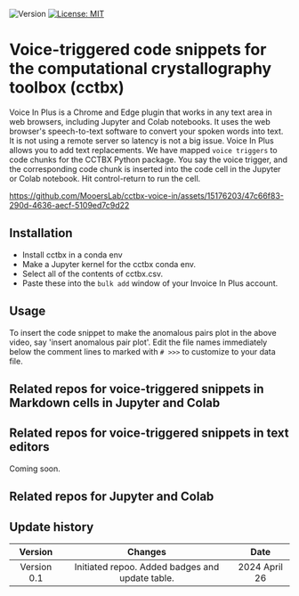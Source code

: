 ![Version](https://img.shields.io/static/v1?label=cctbx-voice-in&message=0.1&color=brightcolor)
[![License: MIT](https://img.shields.io/badge/License-MIT-blue.svg)](https://opensource.org/licenses/MIT)


# Voice-triggered code snippets for the computational crystallography toolbox (cctbx)

Voice In Plus is a Chrome and Edge plugin that works in any text area in web browsers, including Jupyter and Colab notebooks.
It uses the web browser's speech-to-text software to convert your spoken words into text.
It is not using a remote server so latency is not a big issue.
Voice In Plus allows you to add text replacements.
We have mapped `voice triggers` to code chunks for the CCTBX Python package.
You say the voice trigger, and the corresponding code chunk is inserted into the code cell in the Jupyter or Colab notebook.
Hit control-return to run the cell.


https://github.com/MooersLab/cctbx-voice-in/assets/15176203/47c66f83-290d-4636-aecf-5109ed7c9d22


## Installation
- Install cctbx in a conda env
- Make a Jupyter kernel for the cctbx conda env.
- Select all of the contents of cctbx.csv.
- Paste these into the `bulk add` window of your Invoice In Plus account. 

## Usage

To insert the code snippet to make the anomalous pairs plot in the above video, say 'insert anomalous pair plot'.
Edit the file names immediately below the comment lines to marked with `# >>>` to customize to your data file.

## Related repos for voice-triggered snippets in Markdown cells in Jupyter and Colab


## Related repos for voice-triggered snippets in text editors

Coming soon.

## Related repos for Jupyter and Colab






## Update history

|Version      | Changes                                                                                                                                    | Date                 |
|:-----------:|:------------------------------------------------------------------------------------------------------------------------------------------:|:--------------------:|
| Version 0.1 |  Initiated repoo. Added badges and update table.                                                                                           | 2024 April 26        |
